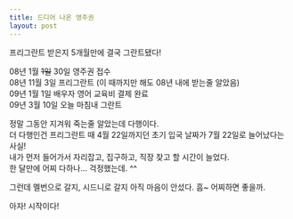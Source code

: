 ```yaml
---
title: 드디어 나온 영주권
layout: post
---
```

프리그란트 받은지 5개월만에 결국 그란트됐다!

08년 1월 <span style="text-decoration: line-through;">1일</span> 30일 영주권 접수  
08년 11월 3일 프리그란트 (이 때까지만 해도 08년 내에 받는줄 알았음)  
09년 1월 1일 배우자 영어 교육비 결제 완료  
09년 3월 10일 오늘 마침내 그란트 

정말 그동안 지겨워 죽는줄 알았는데 다행이다.   
더 다행인건 프리그란트 때 4월 22일까지던 초기 입국 날짜가 7월 22일로 늘어났다는 사실!  
내가 먼저 들어가서 자리잡고, 집구하고, 직장 찾고 할 시간이 늘었다.  
한 달만에 어찌 다하나&#8230; 걱정했는데. ^^

그런데 멜번으로 갈지, 시드니로 갈지 아직 마음이 안섰다. 흠~ 어찌하면 좋을까. 

아자! 시작이다!